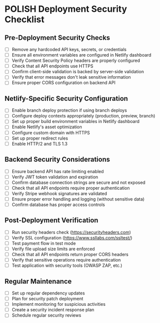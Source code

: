 # POLISH Deployment Security Checklist

## Pre-Deployment Security Checks

- [ ] Remove any hardcoded API keys, secrets, or credentials
- [ ] Ensure all environment variables are configured in Netlify dashboard
- [ ] Verify Content Security Policy headers are properly configured
- [ ] Check that all API endpoints use HTTPS
- [ ] Confirm client-side validation is backed by server-side validation
- [ ] Verify that error messages don't leak sensitive information
- [ ] Ensure proper CORS configuration on backend API

## Netlify-Specific Security Configuration

- [ ] Enable branch deploy protection if using branch deploys
- [ ] Configure deploy contexts appropriately (production, preview, branch)
- [ ] Set up proper build environment variables in Netlify dashboard
- [ ] Enable Netlify's asset optimization
- [ ] Configure custom domain with HTTPS
- [ ] Set up proper redirect rules
- [ ] Enable HTTP/2 and TLS 1.3

## Backend Security Considerations

- [ ] Ensure backend API has rate limiting enabled
- [ ] Verify JWT token validation and expiration
- [ ] Confirm database connection strings are secure and not exposed
- [ ] Check that all API endpoints require proper authentication
- [ ] Verify Stripe webhook signatures are validated
- [ ] Ensure proper error handling and logging (without sensitive data)
- [ ] Confirm database has proper access controls

## Post-Deployment Verification

- [ ] Run security headers check (https://securityheaders.com)
- [ ] Verify SSL configuration (https://www.ssllabs.com/ssltest/)
- [ ] Test payment flow in test mode
- [ ] Verify file upload size limits are enforced
- [ ] Check that all API endpoints return proper CORS headers
- [ ] Verify that sensitive operations require authentication
- [ ] Test application with security tools (OWASP ZAP, etc.)

## Regular Maintenance

- [ ] Set up regular dependency updates
- [ ] Plan for security patch deployment
- [ ] Implement monitoring for suspicious activities
- [ ] Create a security incident response plan
- [ ] Schedule regular security reviews